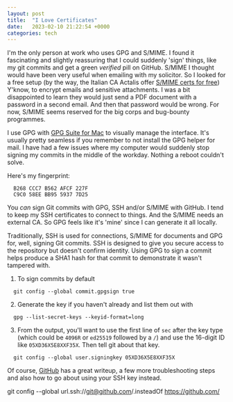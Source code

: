 ```yaml
---
layout: post
title:  "I Love Certificates"
date:   2023-02-10 21:22:54 +0000
categories: tech
---
```

I'm the only person at work who uses GPG and S/MIME. I found it fascinating and slightly reassuring that I could suddenly 'sign' things, like my git commits and get a green _verified_ pill on GitHub. S/MIME I thought would have been very useful when emailing with my solicitor. So I looked for a free setup (by the way, the Italian CA Actalis offer [S/MIME certs for free](https://extrassl.actalis.it/portal/uapub/freemail?lang=en)) Y'know, to encrypt emails and sensitive attachments. I was a bit disappointed to learn they would just send a PDF document with a password in a second email. And then that password would be wrong. For now, S/MIME seems reserved for the big corps and bug-bounty programmes.

I use GPG with [GPG Suite for Mac](https://gpgtools.org/) to visually manage the interface. It's usually pretty seamless if you remember to not install the GPG helper for mail. I have had a few issues where my computer would suddenly stop signing my commits in the middle of the workday. Nothing a reboot couldn't solve.

Here's my fingerprint:
```
  B268 CCC7 B562 AFCF 227F
  C9C0 58EE BB95 5937 7D25
```

You _can_ sign Git commits with GPG, SSH and/or S/MIME with GitHub. I tend to keep my SSH certificates to connect to things. And the S/MIME needs an external CA. So GPG feels like it's 'mine' since I can generate it all locally.

Traditionally, SSH is used for connections, S/MIME for documents and GPG for, well, signing Git commits. SSH is designed to give you secure access to the repository but doesn't confirm identity. Using GPG to sign a commit helps produce a SHA1 hash for that commit to demonstrate it wasn't tampered with.

1. To sign commits by default
  ```
    git config --global commit.gpgsign true
  ```
2. Generate the key if you haven't already and list them out with
  ```
    gpg --list-secret-keys --keyid-format=long
  ```
3. From the output, you'll want to use the first line of `sec` after the key type (which could be `4096R` or `ed25519` followed by a `/`) and use the 16-digit ID like `05XD36X5E8XXF35X`. Then tell git about that key.
  ```
    git config --global user.signingkey 05XD36X5E8XXF35X
  ```
Of course, [GitHub](https://docs.github.com/en/authentication/managing-commit-signature-verification/telling-git-about-your-signing-key) has a great writeup, a few more troubleshooting steps and also how to go about using your SSH key instead.

 git config --global url.ssh://git@github.com/.insteadOf https://github.com/